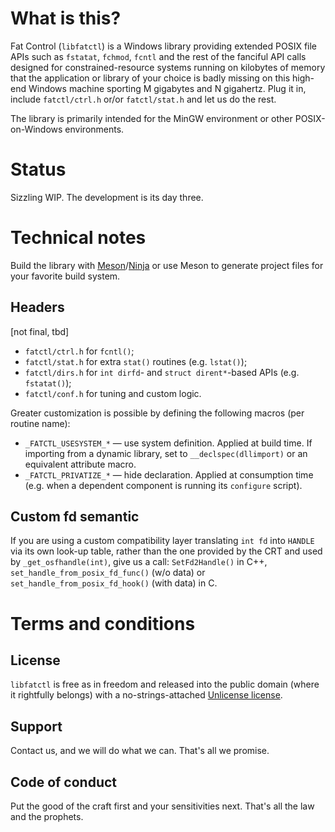 # What is this?

Fat Control (`libfatctl`) is a Windows library providing extended POSIX file APIs such as `fstatat`, `fchmod`, `fcntl`
and the rest of the fanciful API calls designed for constrained-resource systems running on kilobytes of memory that
the application or library of your choice is badly missing on this high-end Windows machine sporting M gigabytes and
N gigahertz. Plug it in, include `fatctl/ctrl.h` or/or `fatctl/stat.h` and let us do the rest.

The library is primarily intended for the MinGW environment or other POSIX-on-Windows environments.

# Status

Sizzling WIP. The development is its day three.

# Technical notes

Build the library with [Meson](https://mesonbuild.com)/[Ninja](https://ninja-build.org)
or use Meson to generate project files for your favorite build system.

## Headers

[not final, tbd]

* `fatctl/ctrl.h` for `fcntl()`;
* `fatctl/stat.h` for extra `stat()` routines (e.g. `lstat()`);
* `fatctl/dirs.h` for `int dirfd`- and `struct dirent*`-based APIs (e.g. `fstatat()`);
* `fatctl/conf.h` for tuning and custom logic.

Greater customization is possible by defining the following macros (per routine name):
* `_FATCTL_USESYSTEM_*` — use system definition. Applied at build time.
    If importing from a dynamic library, set to `__declspec(dllimport)` or an equivalent attribute macro.
* `_FATCTL_PRIVATIZE_*` — hide declaration. Applied at consumption time
    (e.g. when a dependent component is running its `configure` script).

## Custom fd semantic

If you are using a custom compatibility layer translating `int fd` into `HANDLE` via its own look-up table,
rather than the one provided by the CRT and used by `_get_osfhandle(int)`, give us a call: `SetFd2Handle()`
in C++, `set_handle_from_posix_fd_func()` (w/o data) or `set_handle_from_posix_fd_hook()` (with data) in C.

# Terms and conditions

## License

`libfatctl` is free as in freedom and released into the public domain (where it rightfully belongs)
with a no-strings-attached [Unlicense license](LICENSE).

## Support

Contact us, and we will do what we can. That's all we promise.

## Code of conduct

Put the good of the craft first and your sensitivities next. That's all the law and the prophets.
